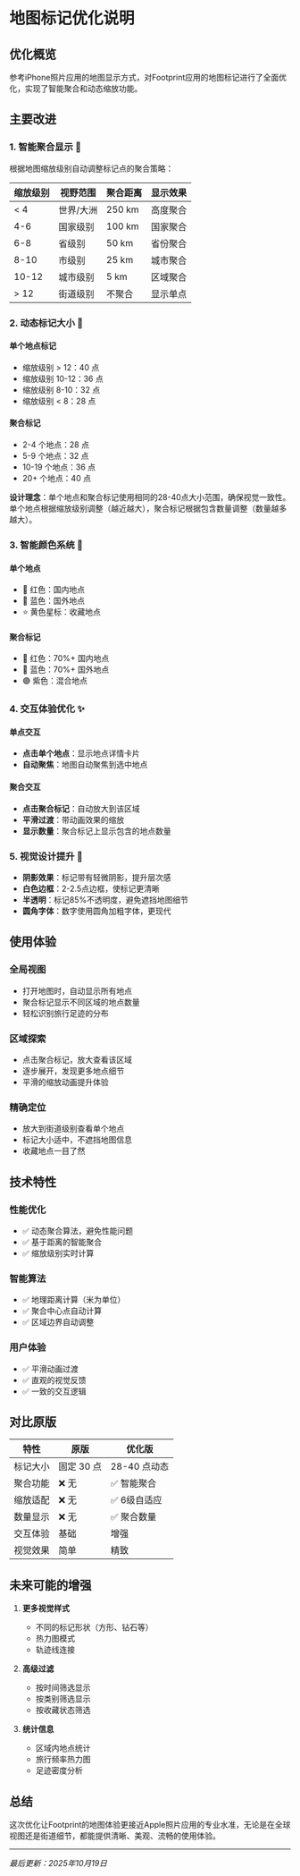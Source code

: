 # 地图标记优化说明

## 优化概览

参考iPhone照片应用的地图显示方式，对Footprint应用的地图标记进行了全面优化，实现了智能聚合和动态缩放功能。

## 主要改进

### 1. 智能聚合显示 🎯

根据地图缩放级别自动调整标记点的聚合策略：

| 缩放级别 | 视野范围 | 聚合距离 | 显示效果 |
|---------|---------|---------|---------|
| < 4 | 世界/大洲 | 250 km | 高度聚合 |
| 4-6 | 国家级别 | 100 km | 国家聚合 |
| 6-8 | 省级别 | 50 km | 省份聚合 |
| 8-10 | 市级别 | 25 km | 城市聚合 |
| 10-12 | 城市级别 | 5 km | 区域聚合 |
| > 12 | 街道级别 | 不聚合 | 显示单点 |

### 2. 动态标记大小 📏

#### 单个地点标记
- 缩放级别 > 12：40 点
- 缩放级别 10-12：36 点
- 缩放级别 8-10：32 点
- 缩放级别 < 8：28 点

#### 聚合标记
- 2-4 个地点：28 点
- 5-9 个地点：32 点
- 10-19 个地点：36 点
- 20+ 个地点：40 点

**设计理念**：单个地点和聚合标记使用相同的28-40点大小范围，确保视觉一致性。单个地点根据缩放级别调整（越近越大），聚合标记根据包含数量调整（数量越多越大）。

### 3. 智能颜色系统 🎨

#### 单个地点
- 🔴 红色：国内地点
- 🔵 蓝色：国外地点
- ⭐ 黄色星标：收藏地点

#### 聚合标记
- 🔴 红色：70%+ 国内地点
- 🔵 蓝色：70%+ 国外地点
- 🟣 紫色：混合地点

### 4. 交互体验优化 ✨

#### 单点交互
- **点击单个地点**：显示地点详情卡片
- **自动聚焦**：地图自动聚焦到选中地点

#### 聚合交互
- **点击聚合标记**：自动放大到该区域
- **平滑过渡**：带动画效果的缩放
- **显示数量**：聚合标记上显示包含的地点数量

### 5. 视觉设计提升 🎨

- **阴影效果**：标记带有轻微阴影，提升层次感
- **白色边框**：2-2.5点边框，使标记更清晰
- **半透明**：标记85%不透明度，避免遮挡地图细节
- **圆角字体**：数字使用圆角加粗字体，更现代

## 使用体验

### 全局视图
- 打开地图时，自动显示所有地点
- 聚合标记显示不同区域的地点数量
- 轻松识别旅行足迹的分布

### 区域探索
- 点击聚合标记，放大查看该区域
- 逐步展开，发现更多地点细节
- 平滑的缩放动画提升体验

### 精确定位
- 放大到街道级别查看单个地点
- 标记大小适中，不遮挡地图信息
- 收藏地点一目了然

## 技术特性

### 性能优化
- ✅ 动态聚合算法，避免性能问题
- ✅ 基于距离的智能聚合
- ✅ 缩放级别实时计算

### 智能算法
- ✅ 地理距离计算（米为单位）
- ✅ 聚合中心点自动计算
- ✅ 区域边界自动调整

### 用户体验
- ✅ 平滑动画过渡
- ✅ 直观的视觉反馈
- ✅ 一致的交互逻辑

## 对比原版

| 特性 | 原版 | 优化版 |
|-----|------|--------|
| 标记大小 | 固定 30 点 | 28-40 点动态 |
| 聚合功能 | ❌ 无 | ✅ 智能聚合 |
| 缩放适配 | ❌ 无 | ✅ 6级自适应 |
| 数量显示 | ❌ 无 | ✅ 聚合数量 |
| 交互体验 | 基础 | 增强 |
| 视觉效果 | 简单 | 精致 |

## 未来可能的增强

1. **更多视觉样式**
   - 不同的标记形状（方形、钻石等）
   - 热力图模式
   - 轨迹线连接

2. **高级过滤**
   - 按时间筛选显示
   - 按类别筛选显示
   - 按收藏状态筛选

3. **统计信息**
   - 区域内地点统计
   - 旅行频率热力图
   - 足迹密度分析

## 总结

这次优化让Footprint的地图体验更接近Apple照片应用的专业水准，无论是在全球视图还是街道细节，都能提供清晰、美观、流畅的使用体验。

---

*最后更新：2025年10月19日*

